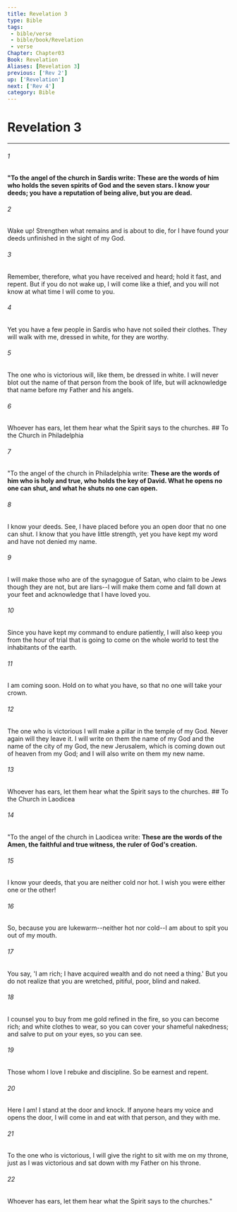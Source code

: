 ```yaml
---
title: Revelation 3
type: Bible
tags:
 - bible/verse
 - bible/book/Revelation
 - verse
Chapter: Chapter03
Book: Revelation
Aliases: [Revelation 3]
previous: ['Rev 2']
up: ['Revelation']
next: ['Rev 4']
category: Bible
---
```

# Revelation 3

***


###### 1 
**"To the angel of the church in Sardis write:** **These are the words of him who holds the seven spirits of God and the seven stars. I know your deeds; you have a reputation of being alive, but you are dead.** 

###### 2 
Wake up! Strengthen what remains and is about to die, for I have found your deeds unfinished in the sight of my God. 

###### 3 
Remember, therefore, what you have received and heard; hold it fast, and repent. But if you do not wake up, I will come like a thief, and you will not know at what time I will come to you. 

###### 4 
Yet you have a few people in Sardis who have not soiled their clothes. They will walk with me, dressed in white, for they are worthy. 

###### 5 
The one who is victorious will, like them, be dressed in white. I will never blot out the name of that person from the book of life, but will acknowledge that name before my Father and his angels. 

###### 6 
Whoever has ears, let them hear what the Spirit says to the churches. ## To the Church in Philadelphia 

###### 7 
"To the angel of the church in Philadelphia write: **These are the words of him who is holy and true, who holds the key of David. What he opens no one can shut, and what he shuts no one can open.** 

###### 8 
I know your deeds. See, I have placed before you an open door that no one can shut. I know that you have little strength, yet you have kept my word and have not denied my name. 

###### 9 
I will make those who are of the synagogue of Satan, who claim to be Jews though they are not, but are liars--I will make them come and fall down at your feet and acknowledge that I have loved you. 

###### 10 
Since you have kept my command to endure patiently, I will also keep you from the hour of trial that is going to come on the whole world to test the inhabitants of the earth. 

###### 11 
I am coming soon. Hold on to what you have, so that no one will take your crown. 

###### 12 
The one who is victorious I will make a pillar in the temple of my God. Never again will they leave it. I will write on them the name of my God and the name of the city of my God, the new Jerusalem, which is coming down out of heaven from my God; and I will also write on them my new name. 

###### 13 
Whoever has ears, let them hear what the Spirit says to the churches. ## To the Church in Laodicea 

###### 14 
"To the angel of the church in Laodicea write: **These are the words of the Amen, the faithful and true witness, the ruler of God's creation.** 

###### 15 
I know your deeds, that you are neither cold nor hot. I wish you were either one or the other! 

###### 16 
So, because you are lukewarm--neither hot nor cold--I am about to spit you out of my mouth. 

###### 17 
You say, 'I am rich; I have acquired wealth and do not need a thing.' But you do not realize that you are wretched, pitiful, poor, blind and naked. 

###### 18 
I counsel you to buy from me gold refined in the fire, so you can become rich; and white clothes to wear, so you can cover your shameful nakedness; and salve to put on your eyes, so you can see. 

###### 19 
Those whom I love I rebuke and discipline. So be earnest and repent. 

###### 20 
Here I am! I stand at the door and knock. If anyone hears my voice and opens the door, I will come in and eat with that person, and they with me. 

###### 21 
To the one who is victorious, I will give the right to sit with me on my throne, just as I was victorious and sat down with my Father on his throne. 

###### 22 
Whoever has ears, let them hear what the Spirit says to the churches." 
